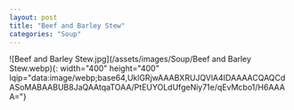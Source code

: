 ```yaml
---
layout: post
title: "Beef and Barley Stew"
categories: "Soup"
---
```

![Beef and Barley Stew.jpg](/assets/images/Soup/Beef and Barley Stew.webp){: width="400" height="400" lqip="data:image/webp;base64,UklGRjwAAABXRUJQVlA4IDAAAACQAQCdASoMABAABUB8JaQAAtqaTOAA/PtEUYOLdUfgeNiy71e/qEvMcbo1/H6AAAA="}

